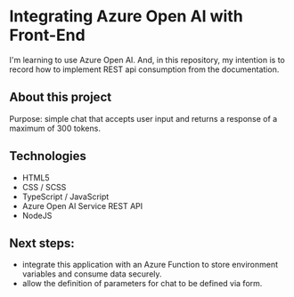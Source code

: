 # Integrating Azure Open AI with Front-End

I'm learning to use Azure Open AI. And, in this repository, my intention is to record how to implement REST api consumption from the documentation.

## About this project

Purpose: simple chat that accepts user input and returns a response of a maximum of 300 tokens.

## Technologies

- HTML5
- CSS / SCSS
- TypeScript / JavaScript
- Azure Open AI Service REST API
- NodeJS

## Next steps:

- integrate this application with an Azure Function to store environment variables and consume data securely.
- allow the definition of parameters for chat to be defined via form.